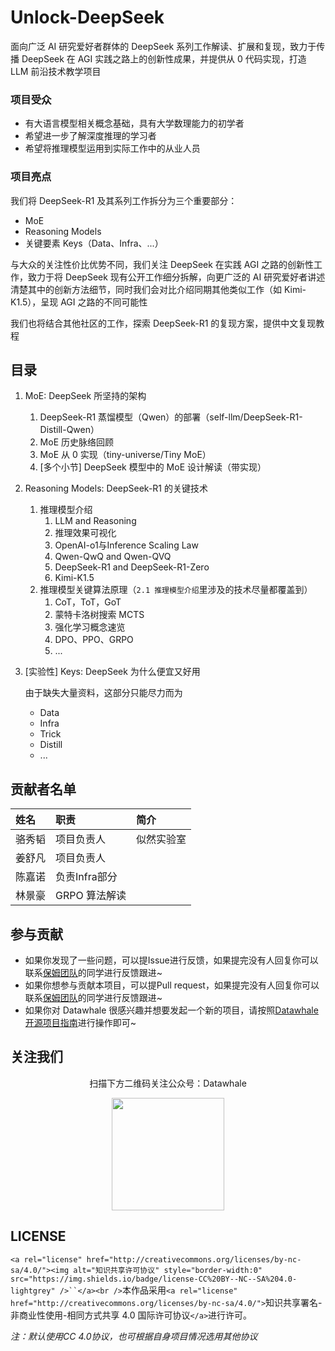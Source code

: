 # Unlock-DeepSeek

面向广泛 AI 研究爱好者群体的 DeepSeek 系列工作解读、扩展和复现，致力于传播 DeepSeek 在 AGI 实践之路上的创新性成果，并提供从 0 代码实现，打造 LLM 前沿技术教学项目

### 项目受众

- 有大语言模型相关概念基础，具有大学数理能力的初学者
- 希望进一步了解深度推理的学习者
- 希望将推理模型运用到实际工作中的从业人员

### 项目亮点

我们将 DeepSeek-R1 及其系列工作拆分为三个重要部分：

- MoE
- Reasoning Models
- 关键要素 Keys（Data、Infra、...）

与大众的关注性价比优势不同，我们关注 DeepSeek 在实践 AGI 之路的创新性工作，致力于将 DeepSeek 现有公开工作细分拆解，向更广泛的 AI 研究爱好者讲述清楚其中的创新方法细节，同时我们会对比介绍同期其他类似工作（如 Kimi-K1.5），呈现 AGI 之路的不同可能性

我们也将结合其他社区的工作，探索 DeepSeek-R1 的复现方案，提供中文复现教程

## 目录

1. MoE: DeepSeek 所坚持的架构

   1. DeepSeek-R1 蒸馏模型（Qwen）的部署（self-llm/DeepSeek-R1-Distill-Qwen）
   2. MoE 历史脉络回顾
   3. MoE 从 0 实现（tiny-universe/Tiny MoE）
   4. [多个小节] DeepSeek 模型中的 MoE 设计解读（带实现）
2. Reasoning Models: DeepSeek-R1 的关键技术

   1. 推理模型介绍
      1. LLM and Reasoning
      2. 推理效果可视化
      3. OpenAI-o1与Inference Scaling Law
      4. Qwen-QwQ and Qwen-QVQ
      5. DeepSeek-R1 and DeepSeek-R1-Zero
      6. Kimi-K1.5
   2. 推理模型关键算法原理（`2.1 推理模型介绍`里涉及的技术尽量都覆盖到）
      1. CoT，ToT，GoT
      2. 蒙特卡洛树搜索 MCTS
      3. 强化学习概念速览
      4. DPO、PPO、GRPO
      5. ...
3. [实验性] Keys: DeepSeek 为什么便宜又好用

   由于缺失大量资料，这部分只能尽力而为

   - Data
   - Infra
   - Trick
   - Distill
   - ...

## 贡献者名单

| 姓名   | 职责          | 简介       |
| :----- | :------------ | :--------- |
| 骆秀韬 | 项目负责人    | 似然实验室 |
| 姜舒凡 | 项目负责人    |            |
| 陈嘉诺 | 负责Infra部分 |            |
| 林景豪 | GRPO 算法解读 |            |

## 参与贡献

- 如果你发现了一些问题，可以提Issue进行反馈，如果提完没有人回复你可以联系[保姆团队](https://github.com/datawhalechina/DOPMC/blob/main/OP.md)的同学进行反馈跟进~
- 如果你想参与贡献本项目，可以提Pull request，如果提完没有人回复你可以联系[保姆团队](https://github.com/datawhalechina/DOPMC/blob/main/OP.md)的同学进行反馈跟进~
- 如果你对 Datawhale 很感兴趣并想要发起一个新的项目，请按照[Datawhale开源项目指南](https://github.com/datawhalechina/DOPMC/blob/main/GUIDE.md)进行操作即可~

## 关注我们

<div align=center>
<p>扫描下方二维码关注公众号：Datawhale</p>
<img src="https://raw.githubusercontent.com/datawhalechina/pumpkin-book/master/res/qrcode.jpeg" width = "180" height = "180">
</div>

## LICENSE

`<a rel="license" href="http://creativecommons.org/licenses/by-nc-sa/4.0/"><img alt="知识共享许可协议" style="border-width:0" src="https://img.shields.io/badge/license-CC%20BY--NC--SA%204.0-lightgrey" />``</a><br />`本作品采用`<a rel="license" href="http://creativecommons.org/licenses/by-nc-sa/4.0/">`知识共享署名-非商业性使用-相同方式共享 4.0 国际许可协议`</a>`进行许可。

*注：默认使用CC 4.0协议，也可根据自身项目情况选用其他协议*
